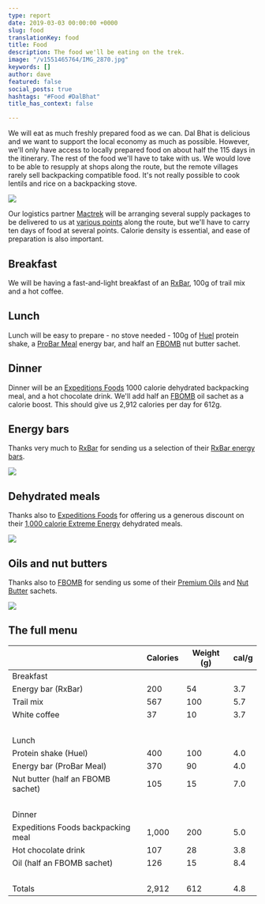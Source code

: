 ```yaml
---
type: report
date: 2019-03-03 00:00:00 +0000
slug: food
translationKey: food
title: Food
description: The food we'll be eating on the trek.
image: "/v1551465764/IMG_2870.jpg"
keywords: []
author: dave
featured: false
social_posts: true
hashtags: "#Food #DalBhat"
title_has_context: false

---
```

We will eat as much freshly prepared food as we can. Dal Bhat is delicious and we want to support the local economy as much as possible. However, we'll only have access to locally prepared food on about half the 115 days in the itinerary. The rest of the food we'll have to take with us. We would love to be able to resupply at shops along the route, but the remote villages rarely sell backpacking compatible food. It's not really possible to cook lentils and rice on a backpacking stove.

![](https://res.cloudinary.com/wildernessprime/image/upload/w_800,dpr_auto/v1551710343/IMG_2289.jpg)

Our logistics partner [Mactrek](http://www.mactreks.com/) will be arranging several supply packages to be delivered to us at [various points](/expeditions/great-himalaya-trail/itinerary-resupply/) along the route, but we'll have to carry ten days of food at several points. Calorie density is essential, and ease of preparation is also important.

## Breakfast

We will be having a fast-and-light breakfast of an [RxBar](https://www.rxbar.com/), 100g of trail mix and a hot coffee.

## Lunch

Lunch will be easy to prepare - no stove needed - 100g of [Huel](https://huel.com/) protein shake, a [ProBar Meal](http://shop.theprobar.com/Products/PROBAR-Meal) energy bar, and half an [FBOMB](https://www.dropanfbomb.com/collections/nut-butters) nut butter sachet.

## Dinner

Dinner will be an [Expeditions Foods](https://expeditionfoods.com/) 1000 calorie dehydrated backpacking meal, and a hot chocolate drink. We'll add half an [FBOMB](https://www.dropanfbomb.com/collections/fbomb-oils) oil sachet as a calorie boost. This should give us 2,912 calories per day for 612g.

## Energy bars

Thanks very much to [RxBar](https://www.rxbar.com/) for sending us a selection of their [RxBar energy bars](https://www.rxbar.com/shop.html/).

![](https://res.cloudinary.com/wildernessprime/image/upload/w_800,dpr_auto/v1551711153/bs12thumbnail_1.jpg)

## Dehydrated meals

Thanks also to [Expeditions Foods](https://expeditionfoods.com/) for offering us a generous discount on their [1,000 calorie Extreme Energy](https://expeditionfoods.com/collections/1000kcal) dehydrated meals.

![](https://res.cloudinary.com/wildernessprime/image/upload/w_800,dpr_auto/v1551711026/spaghettibolognaise_1000_v4__orange_1000x1000.jpg)

## Oils and nut butters

Thanks also to [FBOMB](https://www.dropanfbomb.com/) for sending us some of their [Premium Oils](https://www.dropanfbomb.com/collections/fbomb-oils) and [Nut Butter](https://www.dropanfbomb.com/collections/nut-butters) sachets.

![](https://res.cloudinary.com/wildernessprime/image/upload/w_800,dpr_auto/v1553256138/fbomb.jpg)

## The full menu

<div class="tableizer-container"><table class="tableizer-table">
<thead><tr class="tableizer-firstrow"><th></th><th>Calories</th><th>Weight (g)</th><th>cal/g</th></tr></thead><tbody>
<tr><td>Breakfast</td><td> </td><td> </td><td> </td></tr>
<tr><td>Energy bar (RxBar)</td><td>200</td><td>54</td><td>3.7</td></tr>
<tr><td>Trail mix</td><td>567</td><td>100</td><td>5.7</td></tr>
<tr><td>White coffee</td><td>37</td><td>10</td><td>3.7</td></tr>
<tr><td> </td><td> </td><td> </td><td> </td></tr>
<tr><td>Lunch</td><td> </td><td> </td><td> </td></tr>
<tr><td>Protein shake (Huel)</td><td>400</td><td>100</td><td>4.0</td></tr>
<tr><td>Energy bar (ProBar Meal)</td><td>370</td><td>90</td><td>4.0</td></tr>
<tr><td>Nut butter (half an FBOMB sachet)</td><td>105</td><td>15</td><td>7.0</td></tr>
<tr><td> </td><td> </td><td> </td><td> </td></tr>
<tr><td>Dinner</td><td> </td><td> </td><td> </td></tr>
<tr><td>Expeditions Foods backpacking meal</td><td>1,000</td><td>200</td><td>5.0</td></tr>
<tr><td>Hot chocolate drink</td><td>107</td><td>28</td><td>3.8</td></tr>
<tr><td>Oil (half an FBOMB sachet)</td><td>126</td><td>15</td><td>8.4</td></tr>
<tr><td> </td><td> </td><td> </td><td> </td></tr>
<tr><td>Totals</td><td>2,912</td><td>612</td><td>4.8</td></tr>
</tbody></table></div>
